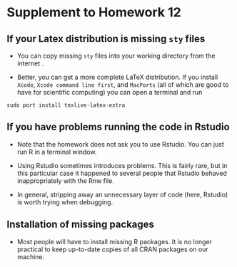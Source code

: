# Supplement to Homework 12

## If your Latex distribution is missing `sty` files

* You can copy missing `sty` files into your working directory from the internet
.

* Better, you can get a more complete LaTeX distribution. If you install `Xcode`, `Xcode command line first`, and `MacPorts` (all of which are good to have for scientific computing) you can open a terminal and run
```
sudo port install texlive-latex-extra
```

## If you have problems running the code in Rstudio

* Note that the homework does not ask you to use Rstudio. You can just run R in a terminal window.

* Using Rstudio sometimes introduces problems. This is fairly rare, but in this particular case it happened to several people that Rstudio behaved inappropriately with the Rnw file.

* In general, stripping away an unnecessary layer of code (here, Rstudio) is worth trying when debugging. 

## Installation of missing packages

* Most people will have to install missing R packages. It is no longer practical to keep up-to-date copies of all CRAN packages on our machine.
